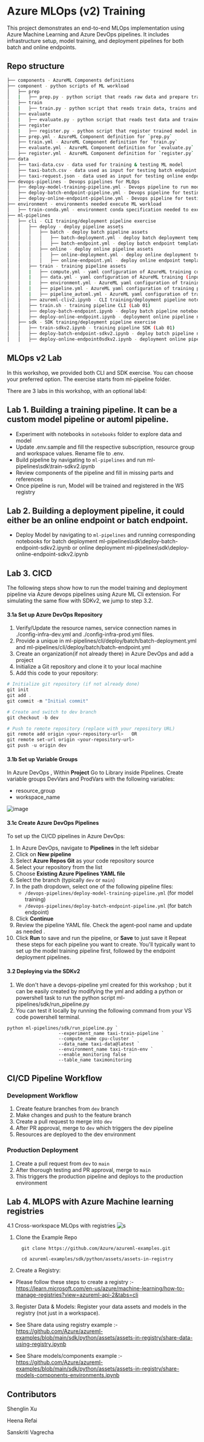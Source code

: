 # Azure MLOps (v2) Training

This project demonstrates an end-to-end MLOps implementation using Azure Machine Learning and Azure DevOps pipelines. It includes infrastructure setup, model training, and deployment pipelines for both batch and online endpoints.

## Repo structure 

```bash
├── components - AzureML Components definitions
├── component - python scripts of ML workload
│   ├── prep
│   |   ├── prep.py - python script that reads raw data and prepare train, val and test datasets
│   ├── train
│   |   ├── train.py - python script that reads train data, trains and saves an ML model
│   ├── evaluate
│   |   ├── evaluate.py - python script that reads test data and trained model and evaluates model performance
│   ├── register
│   |   ├── register.py - python script that register trained model in AzureML Model Registry
│   ├── prep.yml - AzureML Component definition for `prep.py` 
│   ├── train.yml - AzureML Component definition for `train.py` 
│   ├── evaluate.yml - AzureML Component definition for `evaluate.py` 
│   ├── register.yml - AzureML Component definition for `register.py` 
├── data
│   ├── taxi-data.csv - data used for training & testing ML model
│   ├── taxi-batch.csv - data used as input for testing batch endpoint
│   ├── taxi-request.json - data used as input for testing online endpoint
├── devops-pipelines - Devops pipelines for MLOps
│   ├── deploy-model-training-pipeline.yml - Devops pipeline to run model training
│   ├── deploy-batch-endpoint-pipeline.yml - Devops pipeline for testing batch endpoint
│   ├── deploy-online-endpoint-pipeline.yml - Devops pipeline for testing online endpoint
├── environment - environments needed execute ML workload
│   ├── train-conda.yml - environment conda specification needed to execute python scripts in ML workload
├── ml-pipelines
│   ├── cli - CLI training/deployment pipeline exercise
│   │   ├── deploy - deploy pipeline assets
│   │   │   ├── batch - deploy batch pipeline assets
│   │   │   │   ├── batch-deployment.yml - deploy batch deployment template
│   │   │   │   ├── batch-endpoint.yml - deploy batch endpoint template
│   │   │   ├── online - deploy online pipeline assets
│   │   │   │   ├── online-deployment.yml - deploy online deployment template
│   │   │   │   ├── online-endpoint.yml - deploy online endpoint template
│   │   ├── train - training pipeline assets
│   │   |   ├── compute.yml - yaml configuration of AzureML training compute cluster
│   │   |   ├── data.yml - yaml configuration of AzureML training (input) data asset
│   │   |   ├── environment.yml - AzureML yaml configuration of training environment
│   │   |   ├── pipeline.yml - AzureML yaml configuration of training pipeline
│   │   |   ├── pipeline_automl.yml - AzureML yaml configuration of training pipeline
│   │   ├── azureml-cliv2.ipynb - CLI training/deployment pipeline notebook code sample
│   │   ├── train.sh - training pipeline CLI (Lab 01)
│   │   ├── deploy-batch-endpoint.ipynb - deploy batch pipeline notebook (Lab 02)
│   │   ├── deploy-online-endpoint.ipynb - deployment online pipeline notebook (Lab 02)
│   ├── sdk - SDK training/deployment pipeline exercise
│   │   ├── train-sdkv2.ipynb - training pipeline SDK (Lab 01)
│   │   ├── deploy-batch-endpoint-sdkv2.ipynb - deploy batch pipeline notebook (Lab 02)
│   │   ├── deploy-online-endpoint0sdkv2.ipynb - deployment online pipeline notebook (Lab 02)
```

## MLOps v2 Lab

In this workshop, we provided both CLI and SDK exercise. You can choose your preferred option. The exercise starts from ml-pipeline folder. 

There are 3 labs in this workshop, with an optional lab4:

## Lab 1. Building a training pipeline. It can be a custom model pipeline or automl pipeline.
  - Experiment with notebooks in `notebooks` folder to explore data and model 
  - Update .env.sample and fill the respective subscription, resource group and workspace values. Rename file to .env. 
  - Build pipeline by navigating to `ml-pipelines` and run ml-pipelines\sdk\train-sdkv2.ipynb
  - Review components of the pipeline and fill in missing parts and references 
  - Once pipeline is run, Model will be trained and registered in the WS registry

## Lab 2. Building a deployment pipeline, it could either be an online endpoint or batch endpoint. 
  - Deploy Model by navigating to `ml-pipelines` and running corresponding notebooks for batch deployment ml-pipelines\sdk\deploy-batch-endpoint-sdkv2.ipynb or online deployment ml-pipelines\sdk\deploy-online-endpoint-sdkv2.ipynb

## Lab 3. CICD

The following steps show how to run the model training and deployment pipeline via Azure devops pipelines using Azure ML Cli extension. For simulating the same flow with  SDKv2, we jump to step 3.2.

#### 3.1a Set up Azure DevOps Repository

1. Verify/Update the resource names, service connection names in ./config-infra-dev.yml and ./config-infra-prod.yml files.
2. Provide a unique <batch-endpoint-name> in ml-pipelines/cli/deploy/batch/batch-deployment.yml and ml-pipelines/cli/deploy/batch/batch-endpoint.yml
3. Create an organization(if not already there) in Azure DevOps and add a project
4. Initialize a Git repository and clone it to your local machine
5. Add this code to your repository:

```powershell
# Initialize git repository (if not already done)
git init
git add .
git commit -m "Initial commit"

# Create and switch to dev branch
git checkout -b dev

# Push to remote repository (replace with your repository URL)
git remote add origin <your-repository-url>   OR
git remote set-url origin <your-repository-url>
git push -u origin dev
```
#### 3.1b Set up Variable Groups
In Azure DevOps , Within **Project** Go to Library inside Pipelines. Create variable groups DevVars and ProdVars with the following variables:
- resource_group
- workspace_name
  
![image](https://github.com/user-attachments/assets/8d48f94c-2f3c-48cb-9668-b9b6284cc20b)

#### 3.1c Create Azure DevOps Pipelines
To set up the CI/CD pipelines in Azure DevOps:
1. In Azure DevOps, navigate to **Pipelines** in the left sidebar
2. Click on **New pipeline**
3. Select **Azure Repos Git** as your code repository source
4. Select your repository from the list
5. Choose **Existing Azure Pipelines YAML file**
6. Select the branch (typically `dev` or `main`)
7. In the path dropdown, select one of the following pipeline files:
   - `/devops-pipelines/deploy-model-training-pipeline.yml` (for model training)
   - `/devops-pipelines/deploy-batch-endpoint-pipeline.yml` (for batch endpoint)
8. Click **Continue**
9. Review the pipeline YAML file. Check the agent-pool name and update as needed .
10. Click **Run** to save and run the pipeline, or **Save** to just save it
Repeat these steps for each pipeline you want to create. You'll typically want to set up the model training pipeline first, followed by the endpoint deployment pipelines.


#### 3.2 Deploying via the SDKv2
1. We don't have a devops-pipeline yml created for this workshop ; but it can be easily created by modifying the yml and adding a python or powershell task to run the python script ml-pipelines/sdk/run_pipeline.py
2. You can test it locally by running the following command from your VS code powershell terminal.
```
python ml-pipelines/sdk/run_pipeline.py `
                   --experiment_name taxi-train-pipeline `
                   --compute_name cpu-cluster `
                   --data_name taxi-data@latest `
                   --environment_name taxi-train-env `
                   --enable_monitoring false `
                   --table_name taximonitoring
```


## CI/CD Pipeline Workflow
### Development Workflow
1. Create feature branches from `dev` branch
2. Make changes and push to the feature branch
3. Create a pull request to merge into `dev`
4. After PR approval, merge to `dev` which triggers the dev pipeline
5. Resources are deployed to the dev environment
### Production Deployment
1. Create a pull request from `dev` to `main`
2. After thorough testing and PR approval, merge to `main`
3. This triggers the production pipeline and deploys to the production environment




## Lab 4. MLOPS with Azure Machine learning registries
 
4.1 Cross-workspace MLOps with registries
![s](imgs/registry.png)
 
1.  Clone the Example Repo
 
          git clone https://github.com/Azure/azureml-examples.git
 
          cd azureml-examples/sdk/python/assets/assets-in-registry
 
2.  Create a Registry:
 
- Please follow these steps to create a registry :- https://learn.microsoft.com/en-us/azure/machine-learning/how-to-manage-registries?view=azureml-api-2&tabs=cli
 
3. Register Data & Models:
   Register your data assets and models in the registry (not just in a workspace).
 
- See Share data using registry example :- https://github.com/Azure/azureml-examples/blob/main/sdk/python/assets/assets-in-registry/share-data-using-registry.ipynb
 
- See Share models/components example :- https://github.com/Azure/azureml-examples/blob/main/sdk/python/assets/assets-in-registry/share-models-components-environments.ipynb



## Contributors

Shenglin Xu

Heena Refai

Sanskriti Vagrecha





